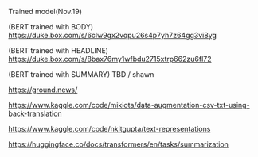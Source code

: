 Trained model(Nov.19)

(BERT trained with BODY) https://duke.box.com/s/6clw9gx2vqpu26s4p7yh7z64gg3vi8yg

(BERT trained with HEADLINE) https://duke.box.com/s/8bax76my1wfbdu2715xtrp662zu6fl72

(BERT trained with SUMMARY) TBD / shawn


https://ground.news/

https://www.kaggle.com/code/mikiota/data-augmentation-csv-txt-using-back-translation

https://www.kaggle.com/code/nkitgupta/text-representations

https://huggingface.co/docs/transformers/en/tasks/summarization
